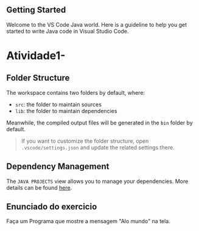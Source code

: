 ## Getting Started

Welcome to the VS Code Java world. Here is a guideline to help you get started to write Java code in Visual Studio Code.

# Atividade1-

## Folder Structure

The workspace contains two folders by default, where:

- `src`: the folder to maintain sources
- `lib`: the folder to maintain dependencies

Meanwhile, the compiled output files will be generated in the `bin` folder by default.

> If you want to customize the folder structure, open `.vscode/settings.json` and update the related settings there.

## Dependency Management

The `JAVA PROJECTS` view allows you to manage your dependencies. More details can be found [here](https://github.com/microsoft/vscode-java-dependency#manage-dependencies).

## Enunciado do exercicio

Faça um Programa que mostre a mensagem "Alo mundo" na tela.